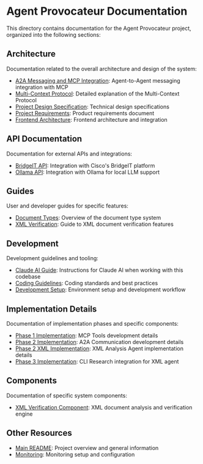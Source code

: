 # Agent Provocateur Documentation

This directory contains documentation for the Agent Provocateur project, organized into the following sections:

## Architecture

Documentation related to the overall architecture and design of the system:

- [A2A Messaging and MCP Integration](architecture/A2A_MCP.md): Agent-to-Agent messaging integration with MCP
- [Multi-Context Protocol](architecture/MULTICONTEXTPROTOCOL.md): Detailed explanation of the Multi-Context Protocol
- [Project Design Specification](architecture/project_design_spec.md): Technical design specifications
- [Project Requirements](architecture/project_prd.md): Product requirements document
- [Frontend Architecture](architecture/frontend_architecture.md): Frontend architecture and integration

## API Documentation

Documentation for external APIs and integrations:

- [BridgeIT API](api/BRIDGEIT_API.md): Integration with Cisco's BridgeIT platform
- [Ollama API](api/OLLAMA_API.md): Integration with Ollama for local LLM support

## Guides

User and developer guides for specific features:

- [Document Types](guides/document_types.md): Overview of the document type system
- [XML Verification](guides/xml_verification.md): Guide to XML document verification features

## Development

Development guidelines and tooling:

- [Claude AI Guide](development/CLAUDE.md): Instructions for Claude AI when working with this codebase
- [Coding Guidelines](development/coding_guidelines.md): Coding standards and best practices
- [Development Setup](development/DEVELOPMENT.md): Environment setup and development workflow

## Implementation Details

Documentation of implementation phases and specific components:

- [Phase 1 Implementation](implementation/phase1_implementation.md): MCP Tools development details
- [Phase 2 Implementation](implementation/phase2_implementation.md): A2A Communication development details
- [Phase 2 XML Implementation](implementation/PHASE2_XML_IMPLEMENTATION.md): XML Analysis Agent implementation details
- [Phase 3 Implementation](implementation/phase3_implementation.md): CLI Research integration for XML agent

## Components

Documentation of specific system components:

- [XML Verification Component](components/xml_verification.md): XML document analysis and verification engine

## Other Resources

- [Main README](../README.md): Project overview and general information
- [Monitoring](../monitoring/README.md): Monitoring setup and configuration
